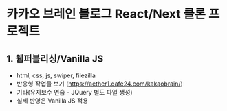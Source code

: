 # 카카오 브레인 블로그 React/Next 클론 프로젝트

## 1. 웹퍼블리싱/Vanilla JS

- html, css, js, swiper, filezilla
- 반응형 작업물 보기 (https://aether1.cafe24.com/kakaobrain/)
- 기타(유지보수 연습 - JQuery 별도 파일 생성)
- 실제 반영은 Vanilla JS 적용
